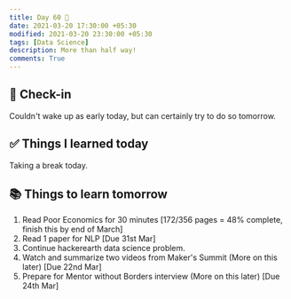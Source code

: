 ```yaml
---
title: Day 60 🍕
date: 2021-03-20 17:30:00 +05:30
modified: 2021-03-20 23:30:00 +05:30
tags: [Data Science]
description: More than half way!
comments: True
---
```


## 📩 Check-in

Couldn't wake up as early today, but can certainly try to do so tomorrow.

## ✅ Things I learned today

Taking a break today.

## 📚 Things to learn tomorrow

1. Read Poor Economics for 30 minutes [172/356 pages = 48% complete, finish this by end of March]
2. Read 1 paper for NLP [Due 31st Mar]
3. Continue hackerearth data science problem.
4. Watch and summarize two videos from Maker's Summit (More on this later) [Due 22nd Mar]
5. Prepare for Mentor without Borders interview (More on this later) [Due 24th Mar]
